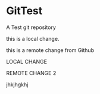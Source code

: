 GitTest
=======

A Test git repository

this is a local change.

this is a remote change from Github

LOCAL CHANGE

REMOTE CHANGE 2

jhkjhgkhj
